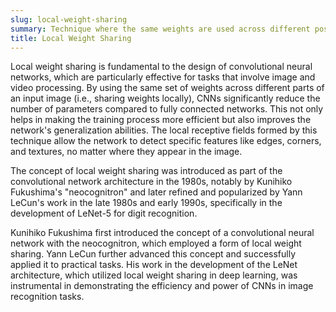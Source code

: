 ```yaml
---
slug: local-weight-sharing
summary: Technique where the same weights are used across different positions in an input, enhancing the network's ability to recognize patterns irrespective of their spatial location.
title: Local Weight Sharing
---
```


Local weight sharing is fundamental to the design of convolutional neural networks, which are particularly effective for tasks that involve image and video processing. By using the same set of weights across different parts of an input image (i.e., sharing weights locally), CNNs significantly reduce the number of parameters compared to fully connected networks. This not only helps in making the training process more efficient but also improves the network's generalization abilities. The local receptive fields formed by this technique allow the network to detect specific features like edges, corners, and textures, no matter where they appear in the image.

The concept of local weight sharing was introduced as part of the convolutional network architecture in the 1980s, notably by Kunihiko Fukushima's "neocognitron" and later refined and popularized by Yann LeCun's work in the late 1980s and early 1990s, specifically in the development of LeNet-5 for digit recognition.

Kunihiko Fukushima first introduced the concept of a convolutional neural network with the neocognitron, which employed a form of local weight sharing. Yann LeCun further advanced this concept and successfully applied it to practical tasks. His work in the development of the LeNet architecture, which utilized local weight sharing in deep learning, was instrumental in demonstrating the efficiency and power of CNNs in image recognition tasks.